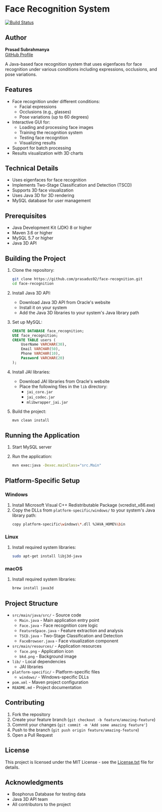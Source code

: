 # Face Recognition System

[![Build Status](https://github.com/prasadus92/face-recognition/actions/workflows/build.yml/badge.svg)](https://github.com/prasadus92/face-recognition/actions/workflows/build.yml)

## Author
**Prasad Subrahmanya**  
[GitHub Profile](https://github.com/prasadus92)

A Java-based face recognition system that uses eigenfaces for face recognition under various conditions including expressions, occlusions, and pose variations.

## Features

- Face recognition under different conditions:
  - Facial expressions
  - Occlusions (e.g., glasses)
  - Pose variations (up to 60 degrees)
- Interactive GUI for:
  - Loading and processing face images
  - Training the recognition system
  - Testing face recognition
  - Visualizing results
- Support for batch processing
- Results visualization with 3D charts

## Technical Details

- Uses eigenfaces for face recognition
- Implements Two-Stage Classification and Detection (TSCD)
- Supports 3D face visualization
- Uses Java 3D for 3D rendering
- MySQL database for user management

## Prerequisites

- Java Development Kit (JDK) 8 or higher
- Maven 3.6 or higher
- MySQL 5.7 or higher
- Java 3D API

## Building the Project

1. Clone the repository:
   ```bash
   git clone https://github.com/prasadus92/face-recognition.git
   cd face-recognition
   ```

2. Install Java 3D API:
   - Download Java 3D API from Oracle's website
   - Install it on your system
   - Add the Java 3D libraries to your system's Java library path

3. Set up MySQL:
   ```sql
   CREATE DATABASE face_recognition;
   USE face_recognition;
   CREATE TABLE users (
       UserName VARCHAR(30),
       Email VARCHAR(50),
       Phone VARCHAR(10),
       Password VARCHAR(20)
   );
   ```

4. Install JAI libraries:
   - Download JAI libraries from Oracle's website
   - Place the following files in the `lib` directory:
     - `jai_core.jar`
     - `jai_codec.jar`
     - `mlibwrapper_jai.jar`

5. Build the project:
   ```bash
   mvn clean install
   ```

## Running the Application

1. Start MySQL server

2. Run the application:
   ```bash
   mvn exec:java -Dexec.mainClass="src.Main"
   ```

## Platform-Specific Setup

### Windows
1. Install Microsoft Visual C++ Redistributable Package (vcredist_x86.exe)
2. Copy the DLLs from `platform-specific/windows/` to your system's Java library path:
   ```bash
   copy platform-specific\windows\*.dll %JAVA_HOME%\bin
   ```

### Linux
1. Install required system libraries:
   ```bash
   sudo apt-get install libj3d-java
   ```

### macOS
1. Install required system libraries:
   ```bash
   brew install java3d
   ```

## Project Structure

- `src/main/java/src/` - Source code
  - `Main.java` - Main application entry point
  - `Face.java` - Face recognition core logic
  - `FeatureSpace.java` - Feature extraction and analysis
  - `TSCD.java` - Two-Stage Classification and Detection
  - `FaceBrowser.java` - Face visualization component
- `src/main/resources/` - Application resources
  - `face.png` - Application icon
  - `bkd.png` - Background image
- `lib/` - Local dependencies
  - JAI libraries
- `platform-specific/` - Platform-specific files
  - `windows/` - Windows-specific DLLs
- `pom.xml` - Maven project configuration
- `README.md` - Project documentation

## Contributing

1. Fork the repository
2. Create your feature branch (`git checkout -b feature/amazing-feature`)
3. Commit your changes (`git commit -m 'Add some amazing feature'`)
4. Push to the branch (`git push origin feature/amazing-feature`)
5. Open a Pull Request

## License

This project is licensed under the MIT License - see the [License.txt](License.txt) file for details.

## Acknowledgments

- Bosphorus Database for testing data
- Java 3D API team
- All contributors to the project
